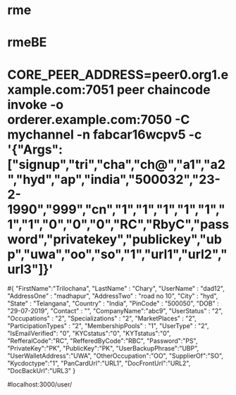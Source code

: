 # rme
# rmeBE
#

# CORE_PEER_ADDRESS=peer0.org1.example.com:7051 peer chaincode invoke -o orderer.example.com:7050 -C mychannel -n fabcar16wcpv5  -c '{"Args":["signup","tri","cha","ch@","a1","a2","hyd","ap","india","500032","23-2-1990","999","cn","1","1","1","1","1","1","1","0","0","0","RC","RbyC","password","privatekey","publickey","ubp","uwa","oo","so","1","url1","url2","url3"]}'


#{
    "FirstName":"Trilochana",
    "LastName" : "Chary",
    "UserName" : "dad12",
    "AddressOne" : "madhapur",
    "AddressTwo" : "road no 10",
    "City" : "hyd",
    "State" : "Telangana",
    "Country" : "India",
    "PinCode" : "500050",
    "DOB" : "29-07-2019",
    "Contact" : "",
    "CompanyName":"abc9",
    "UserStatus" : "2",
    "Occupations" : "2",
    "Specializations" : "2",
    "MarketPlaces" : "2",
    "ParticipationTypes" : "2",
    "MembershipPools" : "1",
    "UserType" : "2",
    "IsEmailVerified": "0",
    "KYCstatus":"0",
    "KYTstatus":"0",
    "RefferalCode":"RC",
    "RefferedByCode":"RBC",
    "Password":"PS",
    "PrivateKey":"PK",
    "PublicKey":"PK",
    "UserBackupPhrase":"UBP",
    "UserWalletAddress":"UWA",
    "OtherOccupation":"OO",
    "SupplierOf":"SO",
    "Kycdoctype":"1",
    "PanCardUrl":"URL1",
    "DocFrontUrl":"URL2",
    "DocBackUrl":"URL3"
}



#localhost:3000/user/

